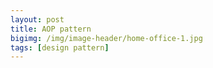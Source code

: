 ```yaml
---
layout: post
title: AOP pattern
bigimg: /img/image-header/home-office-1.jpg
tags: [design pattern]
---
```


